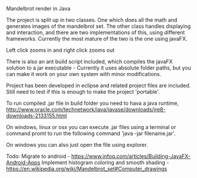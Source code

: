 Mandelbrot render in Java

The project is split up in two classes. One which does all the math and generates images of the mandelbrot set.
The other class handles displaying and interaction, and there are two implementations of this, using different frameworks. Currently the most mature of the two is the one using javaFX. 

Left click zooms in and right click zooms out


There is also an ant build script included, which compiles the javaFX solution to a jar executable - Currently it uses absolute folder paths, but you can make it work on your own system with minor modifications.

Project has been developed in eclipse and related project files are included. Still need to test if this is enough to make the project 'portable'.

To run compiled .jar file in build folder you need to hava a java runtime, http://www.oracle.com/technetwork/java/javase/downloads/jre8-downloads-2133155.html

On windows, linux or osx you can execute .jar files using a terminal or command promt to run the following command 'java -jar filename.jar'.

On windows you can also just open the file using explorer.

Todo: 
Migrate to android - https://www.infoq.com/articles/Building-JavaFX-Android-Apps
Implement histogram coloring and smooth shading - https://en.wikipedia.org/wiki/Mandelbrot_set#Computer_drawings
